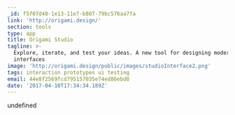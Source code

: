 ```yaml
---
_id: f5f07d40-1e13-11e7-b807-79bc576aa7fa
link: 'http://origami.design/'
section: tools
type: app
title: Origami Studio
tagline: >-
  Explore, iterate, and test your ideas. A new tool for designing modern
  interfaces
image: 'http://origami.design/public/images/studioInterface2.png'
tags: interaction prototypes ui testing
email: 44e8f2569fcd795157035e74ed86ebd8
date: '2017-04-10T17:34:34.189Z'
---
```

undefined
